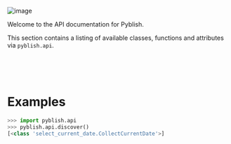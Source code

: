 ![image](https://cloud.githubusercontent.com/assets/2152766/6998101/5c13946c-dbcd-11e4-968b-b357b7c60a06.png)

Welcome to the API documentation for Pyblish.

This section contains a listing of available classes, functions and attributes via `pyblish.api`.

<br>
<br>
<br>

# Examples

```python
>>> import pyblish.api
>>> pyblish.api.discover()
[<class 'select_current_date.CollectCurrentDate'>]
```
